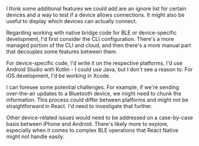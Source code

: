 I think some additional features we could add are an ignore list for certain devices and a way to test if a device allows connections. It might also be useful to display which devices can actually connect.

Regarding working with native bridge code for BLE or device-specific development, I'd first consider the CLI configuration. There's a more managed portion of the CLI and cloud, and then there's a more manual part that decouples some features between them.

For device-specific code, I'd write it on the respective platforms. I'd use Android Studio with Kotlin - I could use Java, but I don't see a reason to. For iOS development, I'd be working in Xcode.

I can foresee some potential challenges. For example, if we're sending over-the-air updates to a Bluetooth device, we might need to chunk the information. This process could differ between platforms and might not be straightforward in React. I'd need to investigate that further.

Other device-related issues would need to be addressed on a case-by-case basis between iPhone and Android. There's likely more to explore, especially when it comes to complex BLE operations that React Native might not handle easily.